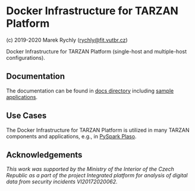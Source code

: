 # Docker Infrastructure for TARZAN Platform

(c) 2019-2020 Marek Rychly (rychly@fit.vutbr.cz)

Docker Infrastructure for TARZAN Platform (single-host and multiple-host configurations).

## Documentation

The documentation can be found in [docs directory](./docs) including [sample applications](./docs/user-guide.md).

## Use Cases

The Docker Infrastructure for TARZAN Platform is utilized in many TARZAN components and applications, e.g., in [PySpark Plaso](https://github.com/nesfit/pyspark-plaso).

## Acknowledgements

*This work was supported by the Ministry of the Interior of the Czech Republic as a part of the project Integrated platform for analysis of digital data from security incidents VI20172020062.*

